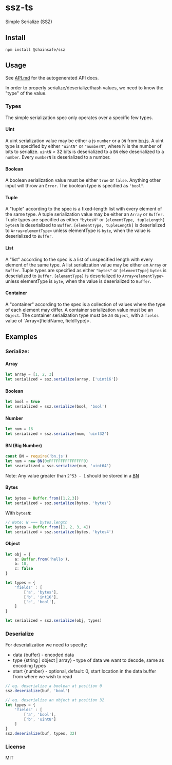 # ssz-ts

Simple Serialize (SSZ)

## Install

`npm install @chainsafe/ssz`

## Usage

See [API.md](docs/API.md) for the autogenerated API docs.

In order to properly serialize/deserialize/hash values, we need to know the "type" of the value.

### Types

The simple serialization spec only operates over a specific few types.

#### Uint
A uint serialization value may be either a js `number` or a `BN` from [bn.js](https://github.com/indutny/bn.js).
A uint type is specified by either `"uintN"` or `"numberN"`, where N is the number of bits to serialize.
`uintN` > 32 bits is deserialized to a `BN` else deserialized to a `number`.
Every `numberN` is deserialized to a number.

#### Boolean
A boolean serialization value must be either `true` or `false`. Anything other input will throw an `Error`.
The boolean type is specified as `"bool"`.

#### Tuple
A "tuple" according to the spec is a fixed-length list with every element of the same type.
A tuple serialization value may be either an `Array` or `Buffer`.
Tuple types are specified as either `"bytesN"` or `[elementType, tupleLength]`
`bytesN` is deserialized to `Buffer`.
`[elementType, tupleLength]` is deserialized to `Array<elementType>` unless elementType is `byte`, when the value is deserialized to `Buffer`.

#### List
A "list" according to the spec is a list of unspecified length with every element of the same type.
A list serialization value may be either an `Array` or `Buffer`.
Tuple types are specified as either `"bytes"` or `[elementType]`
`bytes` is deserialized to `Buffer`.
`[elementType]` is deserialized to `Array<elementType>` unless elementType is `byte`, when the value is deserialized to `Buffer`.

#### Container
A "container" according to the spec is a collection of values where the type of each element may differ.
A container serialization value must be an `Object`.
The container serialization type must be an `Object`, with a `fields` value of `Array<[fieldName, fieldType]>.

## Examples

### Serialize:

#### Array
```typescript
let array = [1, 2, 3]
let serialized = ssz.serialize(array, ['uint16'])
```

#### Boolean
```typescript
let bool = true
let serialized = ssz.serialize(bool, 'bool')
```

#### Number
```typescript
let num = 16
let serialized = ssz.serialize(num, 'uint32')
```

#### BN (Big Number)
```typescript
const BN = require('bn.js')
let num = new BN(0xFFFFFFFFFFFFFFF0)
let searialized = ssc.serialize(num, 'uint64')
```

Note: Any value greater than `2^53 - 1` should be stored in a [BN](https://github.com/indutny/bn.js)

#### Bytes
```typescript
let bytes = Buffer.from([1,2,3])
let serialized = ssz.serialize(bytes, 'bytes')
```

With `bytesN`:
```typescript
// Note: N === bytes.length
let bytes = Buffer.from([1, 2, 3, 4])
let serialized = ssz.serialize(bytes, 'bytes4')
```

#### Object
```typescript
let obj = {
	a: Buffer.from('hello'),
	b: 10,
	c: false
}

let types = {
	'fields' : [
		['a', 'bytes'],
		['b', 'int16'],
		['c', 'bool'],
	]
}

let serialized = ssz.serialize(obj, types)
```

### Deserialize

For deserialization we need to specify:
- data {buffer} - encoded data
- type {string | object | array} - type of data we want to decode, same as encoding types
- start {number} - optional, default: 0, start location in the data buffer from where we wish to read
```typescript
// eg. deserialize a boolean at position 0
ssz.deserialize(buf, 'bool')
```
```typescript
// eg. deserialize an object at position 32
let types = {
    'fields' : [
        ['a', 'bool'],
        ['b', 'uint8']
    ]
}
ssz.deserialize(buf, types, 32)
```

### License

MIT
